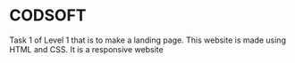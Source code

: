 # CODSOFT
Task 1 of Level 1 that is to make a landing page. This website is made using HTML and CSS. It is a responsive website
